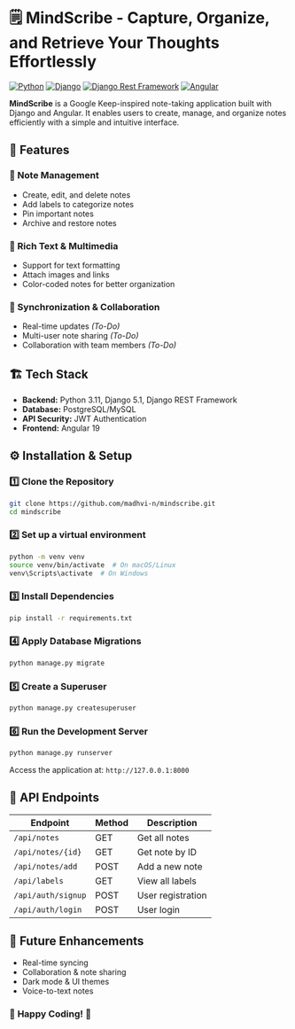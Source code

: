 # 🗒️ MindScribe - Capture, Organize, and Retrieve Your Thoughts Effortlessly

[![Python](https://img.shields.io/badge/Python-3.11-blue)](https://www.python.org/)
[![Django](https://img.shields.io/badge/Django-4.1-brightgreen?style=flat&logo=django&logoColor=white)](https://www.djangoproject.com/)
[![Django Rest Framework](https://img.shields.io/badge/Django_Rest_Framework-3.11-red)](https://www.django-rest-framework.org/)
[![Angular](https://img.shields.io/badge/Angular-10-blueviolet)](https://angular.io/)

**MindScribe** is a Google Keep-inspired note-taking application built with Django and Angular. It enables users to create, manage, and organize notes efficiently with a simple and intuitive interface.

## 🚀 Features

### 📝 Note Management
- Create, edit, and delete notes
- Add labels to categorize notes
- Pin important notes
- Archive and restore notes

### 🎨 Rich Text & Multimedia
- Support for text formatting
- Attach images and links
- Color-coded notes for better organization

### 🔄 Synchronization & Collaboration
- Real-time updates *(To-Do)*
- Multi-user note sharing *(To-Do)*
- Collaboration with team members *(To-Do)*

## 🏗 **Tech Stack**

- **Backend:** Python 3.11, Django 5.1, Django REST Framework
- **Database:** PostgreSQL/MySQL
- **API Security:** JWT Authentication
- **Frontend:** Angular 19


## ⚙️ Installation & Setup

### 1️⃣ Clone the Repository
```bash
git clone https://github.com/madhvi-n/mindscribe.git
cd mindscribe
```

### 2️⃣ Set up a virtual environment
```bash
python -m venv venv
source venv/bin/activate  # On macOS/Linux
venv\Scripts\activate  # On Windows
```

### 3️⃣ Install Dependencies
```bash
pip install -r requirements.txt
```

### 4️⃣ Apply Database Migrations
```bash
python manage.py migrate
```

### 5️⃣ Create a Superuser
```bash
python manage.py createsuperuser
```

### 6️⃣ Run the Development Server
```bash
python manage.py runserver
```

Access the application at: `http://127.0.0.1:8000`


## 📜 API Endpoints

| Endpoint              | Method | Description |
|----------------------|--------|-------------|
| `/api/notes`         | GET    | Get all notes |
| `/api/notes/{id}`    | GET    | Get note by ID |
| `/api/notes/add`     | POST   | Add a new note |
| `/api/labels`        | GET    | View all labels |
| `/api/auth/signup`   | POST   | User registration |
| `/api/auth/login`    | POST   | User login |


## 🔮 Future Enhancements
- Real-time syncing
- Collaboration & note sharing
- Dark mode & UI themes
- Voice-to-text notes


### 🎉 **Happy Coding!** 🚀

